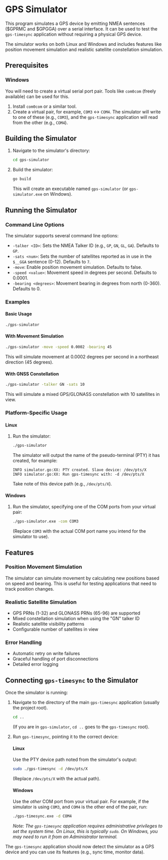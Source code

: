 # GPS Simulator

This program simulates a GPS device by emitting NMEA sentences ($GPRMC and $GPGGA) over a serial interface. It can be used to test the `gps-timesync` application without requiring a physical GPS device.

The simulator works on both Linux and Windows and includes features like position movement simulation and realistic satellite constellation simulation.

## Prerequisites

### Windows
You will need to create a virtual serial port pair. Tools like `com0com` (freely available) can be used for this.
1.  Install `com0com` or a similar tool.
2.  Create a virtual pair, for example, `COM3` <-> `COM4`. The simulator will write to one of these (e.g., `COM3`), and the `gps-timesync` application will read from the other (e.g., `COM4`).

## Building the Simulator

1.  Navigate to the simulator's directory:
    ```bash
    cd gps-simulator
    ```
2.  Build the simulator:
    ```bash
    go build
    ```
    This will create an executable named `gps-simulator` (or `gps-simulator.exe` on Windows).

## Running the Simulator

### Command Line Options

The simulator supports several command line options:

*   `-talker <ID>`: Sets the NMEA Talker ID (e.g., `GP`, `GN`, `GL`, `GA`). Defaults to `GP`.
*   `-sats <num>`: Sets the number of satellites reported as in use in the `$__GGA` sentence (0-12). Defaults to `7`.
*   `-move`: Enable position movement simulation. Defaults to false.
*   `-speed <value>`: Movement speed in degrees per second. Defaults to 0.0001.
*   `-bearing <degrees>`: Movement bearing in degrees from north (0-360). Defaults to 0.

### Examples

#### Basic Usage
```bash
./gps-simulator
```

#### With Movement Simulation
```bash
./gps-simulator -move -speed 0.0002 -bearing 45
```
This will simulate movement at 0.0002 degrees per second in a northeast direction (45 degrees).

#### With GNSS Constellation
```bash
./gps-simulator -talker GN -sats 10
```
This will simulate a mixed GPS/GLONASS constellation with 10 satellites in view.

### Platform-Specific Usage

#### Linux
1.  Run the simulator:
    ```bash
    ./gps-simulator
    ```
    The simulator will output the name of the pseudo-terminal (PTY) it has created, for example:
    ```
    INFO simulator.go:XX: PTY created. Slave device: /dev/pts/X
    INFO simulator.go:XX: Run gps-timesync with: -d /dev/pts/X
    ```
    Take note of this device path (e.g., `/dev/pts/X`).

#### Windows
1.  Run the simulator, specifying one of the COM ports from your virtual pair:
    ```bash
    ./gps-simulator.exe -com COM3
    ```
    (Replace `COM3` with the actual COM port name you intend for the simulator to use).

## Features

### Position Movement Simulation
The simulator can simulate movement by calculating new positions based on speed and bearing. This is useful for testing applications that need to track position changes.

### Realistic Satellite Simulation
* GPS PRNs (1-32) and GLONASS PRNs (65-96) are supported
* Mixed constellation simulation when using the "GN" talker ID
* Realistic satellite visibility patterns
* Configurable number of satellites in view

### Error Handling
* Automatic retry on write failures
* Graceful handling of port disconnections
* Detailed error logging

## Connecting `gps-timesync` to the Simulator

Once the simulator is running:

1.  Navigate to the directory of the main `gps-timesync` application (usually the project root).
    ```bash
    cd .. 
    ```
    (If you are in `gps-simulator`, `cd ..` goes to the `gps-timesync` root).

2.  Run `gps-timesync`, pointing it to the correct device:

    #### Linux
    Use the PTY device path noted from the simulator's output:
    ```bash
    sudo ./gps-timesync -d /dev/pts/X 
    ```
    (Replace `/dev/pts/X` with the actual path).

    #### Windows
    Use the *other* COM port from your virtual pair. For example, if the simulator is using `COM3`, and `COM4` is the other end of the pair, run:
    ```bash
    ./gps-timesync.exe -d COM4
    ```
    *Note: The `gps-timesync` application requires administrative privileges to set the system time. On Linux, this is typically `sudo`. On Windows, you may need to run it from an Administrator terminal.*

The `gps-timesync` application should now detect the simulator as a GPS device and you can use its features (e.g., sync time, monitor data). 